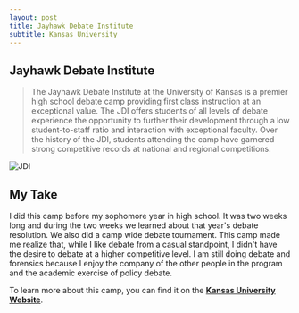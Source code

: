 ```yaml
---
layout: post
title: Jayhawk Debate Institute
subtitle: Kansas University
---
```


## Jayhawk Debate Institute

> The Jayhawk Debate Institute at the University of Kansas is a premier high school debate camp providing first class instruction at an exceptional value. The JDI offers students of all levels of debate experience the opportunity to further their development through a low student-to-staff ratio and interaction with exceptional faculty. Over the history of the JDI, students attending the camp have garnered strong competitive records at national and regional competitions.

![JDI](https://debate.ku.edu/sites/debate.drupal.ku.edu/files/images/general/CampanileFraser.jpg "JDI")

## My Take

I did this camp before my sophomore year in high school. It was two weeks long and during the two weeks we learned about that year's debate resolution. We also did a camp wide debate tournament. This camp made me realize that, while I like debate from a casual standpoint, I didn't have the desire to debate at a higher competitive level. I am still doing debate and forensics because I enjoy the company of the other people in the program and the academic exercise of policy debate.

To learn more about this camp, you can find it on the [**Kansas University Website**](https://debate.ku.edu/debate-camp-info).
